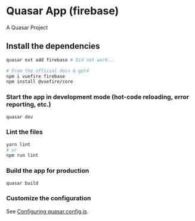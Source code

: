# Quasar App (firebase)

A Quasar Project

## Install the dependencies

```bash
quasar ext add firebase # Did not work...

# From the official docs & gpt4
npm i vuefire firebase 
npm install @vuefire/core

```


### Start the app in development mode (hot-code reloading, error reporting, etc.)
```bash
quasar dev
```


### Lint the files
```bash
yarn lint
# or
npm run lint
```



### Build the app for production
```bash
quasar build
```

### Customize the configuration
See [Configuring quasar.config.js](https://v2.quasar.dev/quasar-cli-vite/quasar-config-js).
